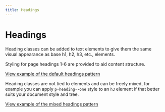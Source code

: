 ```yaml
---
title: Headings
---
```


# Headings

Heading classes can be added to text elements to give them the same visual appearance as base h1, h2, h3, etc., elements.

Styling for page headings 1-6 are provided to aid content structure.

<a href="https://vanilla-framework.github.io/vanilla-framework/examples/patterns/headings/default"
    class="js-example">
    View example of the default headings pattern
</a>

Heading classes are not tied to elements and can be freely mixed, for example you can apply `p-heading--one` style to an `h3` element if that better suits your document style and tree.

<a href="https://vanilla-framework.github.io/vanilla-framework/examples/patterns/headings/mixed"
    class="js-example">
    View example of the mixed headings pattern
</a>
